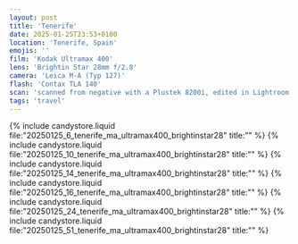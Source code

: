 ```yaml
---
layout: post
title: 'Tenerife'
date: 2025-01-25T23:53+0100
location: 'Tenerife, Spain'
emojis: ''
film: 'Kodak Ultramax 400'
lens: 'Brightin Star 28mm f/2.8'
camera: 'Leica M-A (Typ 127)'
flash: 'Contax TLA 140'
scan: 'scanned from negative with a Plustek 8200i, edited in Lightroom'
tags: 'travel'
---
```


{% include candystore.liquid file:"20250125_6_tenerife_ma_ultramax400_brightinstar28" title:"" %}
{% include candystore.liquid file:"20250125_10_tenerife_ma_ultramax400_brightinstar28" title:"" %}
{% include candystore.liquid file:"20250125_14_tenerife_ma_ultramax400_brightinstar28" title:"" %}
{% include candystore.liquid file:"20250125_16_tenerife_ma_ultramax400_brightinstar28" title:"" %}
{% include candystore.liquid file:"20250125_24_tenerife_ma_ultramax400_brightinstar28" title:"" %}
{% include candystore.liquid file:"20250125_51_tenerife_ma_ultramax400_brightinstar28" title:"" %}


